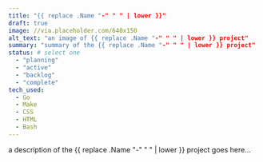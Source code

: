 ```yaml
---
title: "{{ replace .Name "-" " " | lower }}"
draft: true
image: //via.placeholder.com/640x150
alt_text: "an image of {{ replace .Name "-" " " | lower }} project"
summary: "summary of the {{ replace .Name "-" " " | lower }} project"
status: # select one
  - "planning"
  - "active"
  - "backlog"
  - "complete"
tech_used:
  - Go
  - Make
  - CSS
  - HTML
  - Bash
---
```


a description of the {{ replace .Name "-" " " | lower }} project goes here...
